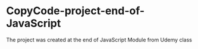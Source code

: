 # CopyCode-project-end-of-JavaScript
The project was created at the end of JavaScript Module from Udemy class
